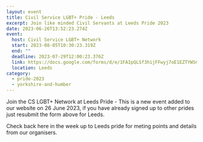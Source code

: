 ```yaml
---
layout: event
title: Civil Service LGBT+ Pride - Leeds
excerpt: Join like minded Civil Servants at Leeds Pride 2023
date: 2023-06-26T13:52:23.274Z
event:
  host: Civil Service LGBT+ Network
  start: 2023-08-05T10:30:23.319Z
  end: ""
  deadline: 2023-07-29T12:00:23.376Z
  link: https://docs.google.com/forms/d/e/1FAIpQLSf3hijFFwyj7oE1EZTYWSC6sbMRHl213Yb8fWrogZWabICGLA/viewform?vc=0&c=0&w=1&flr=0
  location: Leeds
category:
  - pride-2023
  - yorkshire-and-humber
---
```

J﻿oin the CS LGBT+ Network at Leeds Pride - This is a new event added to our website on 26 June 2023, if you have already signed up to other prides just resubmit the form above for Leeds. 

C﻿heck back here in the week up to Leeds pride for meting points and details from our organisers.